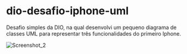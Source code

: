 # dio-desafio-iphone-uml
Desafio simples da DIO, na qual desenvolvi um pequeno diagrama de classes UML para representar três funcionalidades do primeiro Iphone.

![Screenshot_2](https://github.com/gui-sabino/dio-desafio-iphone-uml/assets/112764907/1d251b41-67b7-41f7-841b-6b0abee6d3b6)
